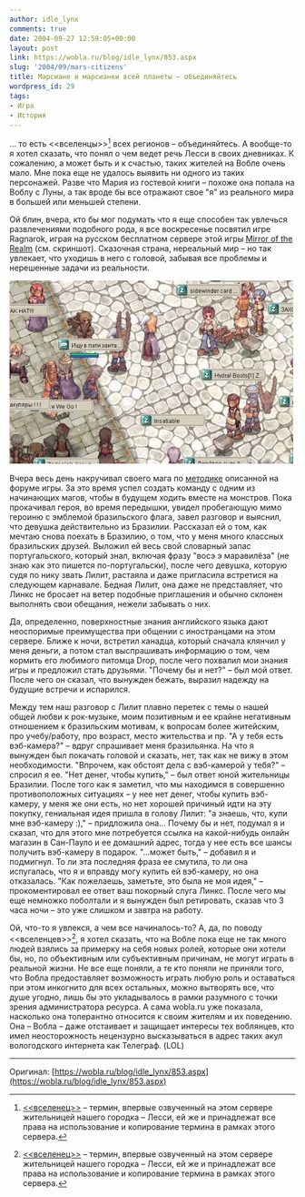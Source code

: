 ```yaml
---
author: idle_lynx
comments: true
date: 2004-09-27 12:59:05+00:00
layout: post
link: https://wobla.ru/blog/idle_lynx/853.aspx
slug: '2004/09/mars-citizens'
title: Марсиане и марсианки всей планеты – объединяйтесь
wordpress_id: 29
tags:
- Игра
- История
---
```


... то есть <<вселенцы>>[^1] всех регионов – объединяйтесь. А вообще-то я хотел сказать, что понял о чем ведет речь Лесси в своих дневниках. К сожалению, а может быть и к счастью, таких жителей на Вобле очень мало. Мне пока еще не удалось выявить ни одного из таких персонажей. Разве что Мария из гостевой книги – похоже она попала на Воблу с Луны, а так вроде бы все отражают свое "я" из реального мира в большей или меньшей степени.

Ой блин, вчера, кто бы мог подумать что я еще способен так увлечься развлечениями подобного рода, я все воскресенье посвятил игре Ragnarok, играя на русском бесплатном сервере этой игры [Mirror of the Realm](https://motr-online.com) (см. скриншот). Сказочная страна, нереальный мир – но так увлекает, что уходишь в него с головой, забывая все проблемы и нерешенные задачи из реальности.

![Ragnarok](images/2007/04/cf5440eb-cca7-46aa-bfa6-0fa871ef01c3.jpg)

Вчера весь день накручивал своего мага по [методике](http://motr.ru/f/viewtopic.php?t=3301) описанной на форуме игры. За это время успел создать команду с одним из начинающих магов, чтобы в будущем ходить вместе на монстров. Пока прокачивал героя, во время передышки, увидел пробегающую мимо героиню с эмблемой бразильского флага, завел разговор и выяснил, что девушка действительно из Бразилии. Рассказал ей о том, как мечтаю снова поехать в Бразилию, о том, что у меня много классных бразильских друзей. Выложил ей весь свой словарный запас португальского, который знал, включая фразу "восэ э маравилёза" (не знаю как это пишется по-португальски), после чего девушка, которую судя по нику звать Лилит, растаяла и даже пригласила встретися на следующем карнавале. Бедная Лилит, она даже не представляет, что Линкс не бросает на ветер подобные приглашения и обычно склонен выполнять свои обещания, нежели забывать о них.

Да, определенно, поверхностные знания английского языка дают неоспоримые преимущества при общении с иностранцами на этом сервере. Ближе к ночи, встретил канадца, который сначала клянчил у меня деньги, а потом стал выспрашивать информацию о том, чем кормить его любимого питомца Drop, после чего похвалил мои знания игры и предложил стать друзьями. "Почему бы и нет?" – был мой ответ. После чего он сказал, что вынужден бежать, выразил надежду на будущие встречи и испарился.

Между тем наш разговор с Лилит плавно перетек с темы о нашей общей любви к рок-музыке, моим позитивным и ее крайне негативным отношением к бразильским мотивам, к вопросам более житейским, про учебу/работу, про возраст, место жительства и пр. "А у тебя есть вэб-камера?" – вдруг спрашивает меня бразильянка. На что я вынужден был покачать головой и сказать, нет, так как не вижу в этом необходимости. "Впрочем, как обстоят дела с вэб-камерой у тебя?" – спросил я ее. "Нет денег, чтобы купить," – был ответ юной жительницы Бразилии. После того как я заметил, что мы находимся в совершенно противоположных ситуациях – у нее нет денег, чтобы купить вэб-камеру, у меня же они есть, но нет хорошей причиный идти на эту покупку, гениальная идея пришла в голову Лилит: "а знаешь, что, купи мне вэб-камеру :)," – придложила она... Почему бы и нет, подумал я и сказал, что для этого мне потребуется ссылка на какой-нибудь онлайн магазин в Сан-Пауло и ее домашний адрес, тогда у нее есть все шансы получить вэб-камеру в подарок. "...может быть," – добавил я и подмигнул. То ли эта последняя фраза ее смутила, то ли она испугалась, что я и вправду могу купить ей вэб-камеру, но она отказалась. "Как пожелаешь, заметьте, это была не моя идея," – прокоментировал ее ответ ваш покорный слуга Линкс. После чего мы еще немножко поболтали и я вынужден был ретировать, сказав что 3 часа ночи – это уже слишком и завтра на работу.

Ой, что-то я увлекся, а чем все начиналось-то? А, да, по поводу <<вселенцев>>[^1], я хотел сказать, что на Вобле пока еще не так много людей взялись за примерку на себя новых ролей, которые они хотели бы, но, по объективным или субъективным причинам, не могут играть в реальной жизни. Не все еще поняли, а те кто поняли не приняли того, что Вобла предоставляет возможность играть любую роль и оставаться при этом инкогнито для всех остальных, можно вытворять все, что душе угодно, лишь бы это укладывалось в рамки разумного с точки зрения администратора ресурса. А сама wobla.ru уже показала, насколько она толерантно относится к своим жителям и их поведению. Она – Вобла – даже отстаивает и защищает интересы тех воблянцев, кто имел неосторожность нецензурно высказываться в адрес таких акул вологодского интернета как Телеграф. (LOL)
_______________________________
[^1]: [<<вселенец>>](https://wobla.ru/blog/Lessi/848.aspx) – термин, впервые озвученный на этом сервере жительницей нашего городка – Лесси, ей же и принадлежат все права на использование и копирование термина в рамках этого сервера.

Оригинал: [https://wobla.ru/blog/idle_lynx/853.aspx](https://wobla.ru/blog/idle_lynx/853.aspx)
